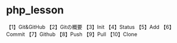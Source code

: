 # php_lesson
【1】Git&GitHub
【2】Gitの概要
【3】Init
【4】Status
【5】Add
【6】Commit
【7】Github
【8】Push
【9】Pull
【10】Clone


